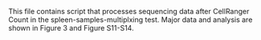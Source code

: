 This file contains script that processes sequencing data after CellRanger Count in the spleen-samples-multiplxing test. 
Major data and analysis are shown in Figure 3 and Figure S11-S14. 
